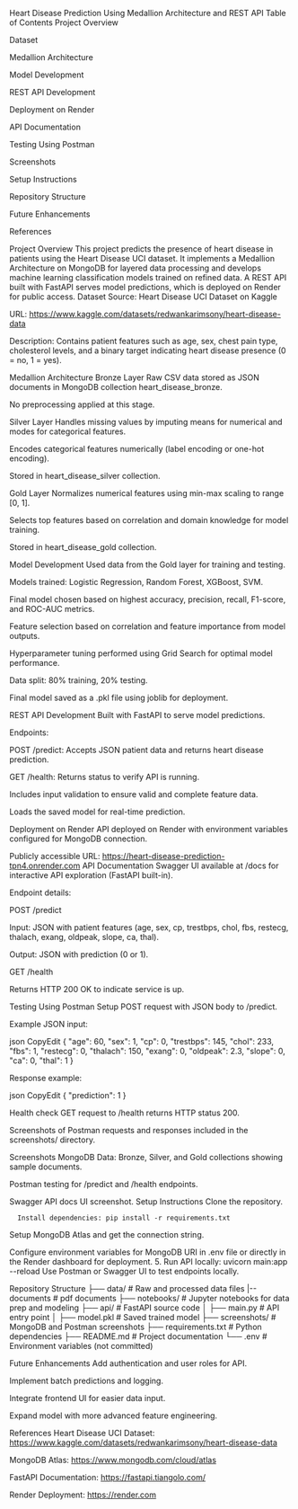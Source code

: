 Heart Disease Prediction Using Medallion Architecture and REST API
Table of Contents
Project Overview


Dataset


Medallion Architecture


Model Development


REST API Development


Deployment on Render


API Documentation


Testing Using Postman


Screenshots


Setup Instructions


Repository Structure


Future Enhancements


References


Project Overview
This project predicts the presence of heart disease in patients using the Heart Disease UCI dataset. It implements a Medallion Architecture on MongoDB for layered data processing and develops machine learning classification models trained on refined data. A REST API built with FastAPI serves model predictions, which is deployed on Render for public access.
Dataset
Source: Heart Disease UCI Dataset on Kaggle


URL: https://www.kaggle.com/datasets/redwankarimsony/heart-disease-data


Description: Contains patient features such as age, sex, chest pain type, cholesterol levels, and a binary target indicating heart disease presence (0 = no, 1 = yes).



Medallion Architecture
Bronze Layer
Raw CSV data stored as JSON documents in MongoDB collection heart_disease_bronze.


No preprocessing applied at this stage.


Silver Layer
Handles missing values by imputing means for numerical and modes for categorical features.


Encodes categorical features numerically (label encoding or one-hot encoding).


Stored in heart_disease_silver collection.


Gold Layer
Normalizes numerical features using min-max scaling to range [0, 1].


Selects top features based on correlation and domain knowledge for model training.


Stored in heart_disease_gold collection.


Model Development
Used data from the Gold layer for training and testing.


Models trained: Logistic Regression, Random Forest, XGBoost, SVM.


Final model chosen based on highest accuracy, precision, recall, F1-score, and ROC-AUC metrics.


Feature selection based on correlation and feature importance from model outputs.


Hyperparameter tuning performed using Grid Search for optimal model performance.


Data split: 80% training, 20% testing.


Final model saved as a .pkl file using joblib for deployment.


REST API Development
Built with FastAPI to serve model predictions.


Endpoints:


POST /predict: Accepts JSON patient data and returns heart disease prediction.


GET /health: Returns status to verify API is running.


Includes input validation to ensure valid and complete feature data.


Loads the saved model for real-time prediction.


Deployment on Render
API deployed on Render with environment variables configured for MongoDB connection.


Publicly accessible URL: https://heart-disease-prediction-tpn4.onrender.com
API Documentation
Swagger UI available at /docs for interactive API exploration (FastAPI built-in).


Endpoint details:


POST /predict


Input: JSON with patient features (age, sex, cp, trestbps, chol, fbs, restecg, thalach, exang, oldpeak, slope, ca, thal).


Output: JSON with prediction (0 or 1).


GET /health


Returns HTTP 200 OK to indicate service is up.


Testing Using Postman
Setup POST request with JSON body to /predict.


Example JSON input:


json
CopyEdit
{
  "age": 60,
  "sex": 1,
  "cp": 0,
  "trestbps": 145,
  "chol": 233,
  "fbs": 1,
  "restecg": 0,
  "thalach": 150,
  "exang": 0,
  "oldpeak": 2.3,
  "slope": 0,
  "ca": 0,
  "thal": 1
}

Response example:


json
CopyEdit
{
  "prediction": 1
}

Health check GET request to /health returns HTTP status 200.


Screenshots of Postman requests and responses included in the screenshots/ directory.


Screenshots
MongoDB Data: Bronze, Silver, and Gold collections showing sample documents.


Postman testing for /predict and /health endpoints.


Swagger API docs UI screenshot.
Setup Instructions
Clone the repository.


      Install dependencies: pip install -r requirements.txt


Setup MongoDB Atlas and get the connection string.


Configure environment variables for MongoDB URI in .env file or directly in the Render dashboard for deployment.
5. Run API locally:  uvicorn main:app --reload
Use Postman or Swagger UI to test endpoints locally.



Repository Structure
├── data/                      # Raw and processed data files
|-- documents                   # pdf documents 
├── notebooks/                 # Jupyter notebooks for data prep and modeling
├── api/                      # FastAPI source code
│   ├── main.py               # API entry point
│   ├── model.pkl             # Saved trained model
├── screenshots/              # MongoDB and Postman screenshots
├── requirements.txt          # Python dependencies
├── README.md                 # Project documentation
└── .env                      # Environment variables (not committed)


Future Enhancements
Add authentication and user roles for API.


Implement batch predictions and logging.


Integrate frontend UI for easier data input.


Expand model with more advanced feature engineering.


References
Heart Disease UCI Dataset: https://www.kaggle.com/datasets/redwankarimsony/heart-disease-data


MongoDB Atlas: https://www.mongodb.com/cloud/atlas


FastAPI Documentation: https://fastapi.tiangolo.com/


Render Deployment: https://render.com




